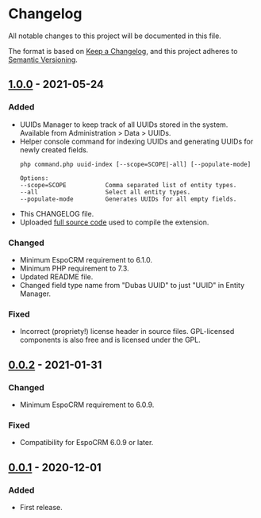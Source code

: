 # Changelog
All notable changes to this project will be documented in this file.

The format is based on [Keep a Changelog](https://keepachangelog.com/en/1.0.0/),
and this project adheres to [Semantic Versioning](https://semver.org/spec/v2.0.0.html).

## [1.0.0] - 2021-05-24

### Added
- UUIDs Manager to keep track of all UUIDs stored in the system. Available from Administration > Data > UUIDs.
- Helper console command for indexing UUIDs and generating UUIDs for newly created fields.
  ```
  php command.php uuid-index [--scope=SCOPE|-all] [--populate-mode]

  Options:
  --scope=SCOPE           Comma separated list of entity types.
  --all                   Select all entity types.
  --populate-mode         Generates UUIDs for all empty fields.
  ```
- This CHANGELOG file.
- Uploaded [full source code](https://github.com/dubas-pro/ext-uuid-field) used to compile the extension.

### Changed
- Minimum EspoCRM requirement to 6.1.0.
- Minimum PHP requirement to 7.3.
- Updated README file.
- Changed field type name from "Dubas UUID" to just "UUID" in Entity Manager.

### Fixed
- Incorrect (propriety!) license header in source files. GPL-licensed components is also free and is licensed under the GPL.

## [0.0.2] - 2021-01-31

### Changed
- Minimum EspoCRM requirement to 6.0.9.

### Fixed
- Compatibility for EspoCRM 6.0.9 or later.

## [0.0.1] - 2020-12-01

### Added
- First release.

[1.0.0]: https://github.com/dubas-pro/ext-uuid-field/compare/0.0.2...1.0.0
[0.0.2]: https://github.com/dubas-pro/ext-uuid-field/compare/0.0.1...0.0.2
[0.0.1]: https://github.com/dubas-pro/ext-uuid-field/releases/tag/0.0.1
